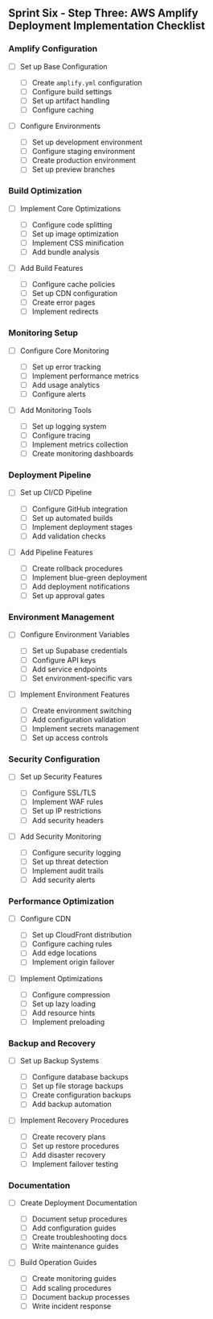 ## Sprint Six - Step Three: AWS Amplify Deployment Implementation Checklist

### Amplify Configuration

- [ ] Set up Base Configuration

    - [ ] Create `amplify.yml` configuration
    - [ ] Configure build settings
    - [ ] Set up artifact handling
    - [ ] Configure caching

- [ ] Configure Environments
    - [ ] Set up development environment
    - [ ] Configure staging environment
    - [ ] Create production environment
    - [ ] Set up preview branches

### Build Optimization

- [ ] Implement Core Optimizations

    - [ ] Configure code splitting
    - [ ] Set up image optimization
    - [ ] Implement CSS minification
    - [ ] Add bundle analysis

- [ ] Add Build Features
    - [ ] Configure cache policies
    - [ ] Set up CDN configuration
    - [ ] Create error pages
    - [ ] Implement redirects

### Monitoring Setup

- [ ] Configure Core Monitoring

    - [ ] Set up error tracking
    - [ ] Implement performance metrics
    - [ ] Add usage analytics
    - [ ] Configure alerts

- [ ] Add Monitoring Tools
    - [ ] Set up logging system
    - [ ] Configure tracing
    - [ ] Implement metrics collection
    - [ ] Create monitoring dashboards

### Deployment Pipeline

- [ ] Set up CI/CD Pipeline

    - [ ] Configure GitHub integration
    - [ ] Set up automated builds
    - [ ] Implement deployment stages
    - [ ] Add validation checks

- [ ] Add Pipeline Features
    - [ ] Create rollback procedures
    - [ ] Implement blue-green deployment
    - [ ] Add deployment notifications
    - [ ] Set up approval gates

### Environment Management

- [ ] Configure Environment Variables

    - [ ] Set up Supabase credentials
    - [ ] Configure API keys
    - [ ] Add service endpoints
    - [ ] Set environment-specific vars

- [ ] Implement Environment Features
    - [ ] Create environment switching
    - [ ] Add configuration validation
    - [ ] Implement secrets management
    - [ ] Set up access controls

### Security Configuration

- [ ] Set up Security Features

    - [ ] Configure SSL/TLS
    - [ ] Implement WAF rules
    - [ ] Set up IP restrictions
    - [ ] Add security headers

- [ ] Add Security Monitoring
    - [ ] Configure security logging
    - [ ] Set up threat detection
    - [ ] Implement audit trails
    - [ ] Add security alerts

### Performance Optimization

- [ ] Configure CDN

    - [ ] Set up CloudFront distribution
    - [ ] Configure caching rules
    - [ ] Add edge locations
    - [ ] Implement origin failover

- [ ] Implement Optimizations
    - [ ] Configure compression
    - [ ] Set up lazy loading
    - [ ] Add resource hints
    - [ ] Implement preloading

### Backup and Recovery

- [ ] Set up Backup Systems

    - [ ] Configure database backups
    - [ ] Set up file storage backups
    - [ ] Create configuration backups
    - [ ] Add backup automation

- [ ] Implement Recovery Procedures
    - [ ] Create recovery plans
    - [ ] Set up restore procedures
    - [ ] Add disaster recovery
    - [ ] Implement failover testing

### Documentation

- [ ] Create Deployment Documentation

    - [ ] Document setup procedures
    - [ ] Add configuration guides
    - [ ] Create troubleshooting docs
    - [ ] Write maintenance guides

- [ ] Build Operation Guides
    - [ ] Create monitoring guides
    - [ ] Add scaling procedures
    - [ ] Document backup processes
    - [ ] Write incident response
